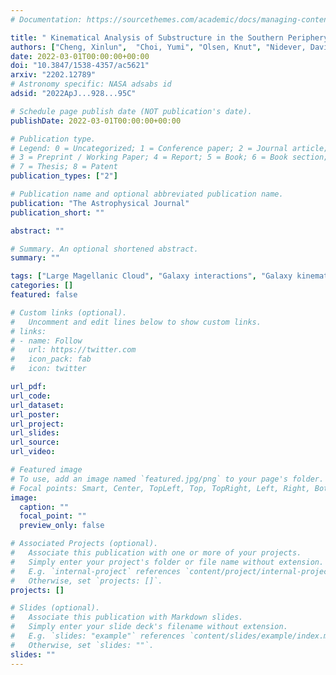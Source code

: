```yaml
---
# Documentation: https://sourcethemes.com/academic/docs/managing-content/

title: " Kinematical Analysis of Substructure in the Southern Periphery of the Large Magellanic Cloud "
authors: ["Cheng, Xinlun",  "Choi, Yumi", "Olsen, Knut", "Nidever, David L.", "Majewski, Steven R.", "Monachesi, Antonela", "Besla, Gurtina", "Muñoz Gonzalez, Cesar", "Anguiano, Borja", "Almeida, Andres", "Muñoz, Ricardo R.", "Lane, Richard R.", "Nitschelm, Christian"]
date: 2022-03-01T00:00:00+00:00
doi: "10.3847/1538-4357/ac5621"
arxiv: "2202.12789"
# Astronomy specific: NASA adsabs id
adsid: "2022ApJ...928...95C"

# Schedule page publish date (NOT publication's date).
publishDate: 2022-03-01T00:00:00+00:00

# Publication type.
# Legend: 0 = Uncategorized; 1 = Conference paper; 2 = Journal article;
# 3 = Preprint / Working Paper; 4 = Report; 5 = Book; 6 = Book section;
# 7 = Thesis; 8 = Patent
publication_types: ["2"]

# Publication name and optional abbreviated publication name.
publication: "The Astrophysical Journal"
publication_short: ""

abstract: ""

# Summary. An optional shortened abstract.
summary: ""

tags: ["Large Magellanic Cloud", "Galaxy interactions", "Galaxy kinematics"]
categories: []
featured: false

# Custom links (optional).
#   Uncomment and edit lines below to show custom links.
# links:
# - name: Follow
#   url: https://twitter.com
#   icon_pack: fab
#   icon: twitter

url_pdf:
url_code:
url_dataset:
url_poster:
url_project:
url_slides:
url_source:
url_video:

# Featured image
# To use, add an image named `featured.jpg/png` to your page's folder. 
# Focal points: Smart, Center, TopLeft, Top, TopRight, Left, Right, BottomLeft, Bottom, BottomRight.
image:
  caption: ""
  focal_point: ""
  preview_only: false

# Associated Projects (optional).
#   Associate this publication with one or more of your projects.
#   Simply enter your project's folder or file name without extension.
#   E.g. `internal-project` references `content/project/internal-project/index.md`.
#   Otherwise, set `projects: []`.
projects: []

# Slides (optional).
#   Associate this publication with Markdown slides.
#   Simply enter your slide deck's filename without extension.
#   E.g. `slides: "example"` references `content/slides/example/index.md`.
#   Otherwise, set `slides: ""`.
slides: ""
---
```

